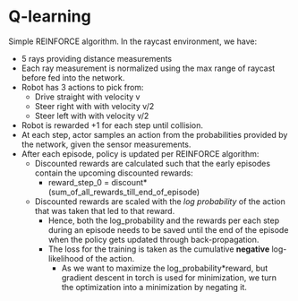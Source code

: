 # Q-learning
Simple REINFORCE algorithm. In the raycast environment, we have:
- 5 rays providing distance measurements
- Each ray measurement is normalized using the max range of raycast before fed into the network.
- Robot has 3 actions to pick from:
    - Drive straight with velocity v
    - Steer right with with velocity v/2
    - Steer left with with velocity v/2
- Robot is rewarded +1 for each step until collision.
- At each step, actor samples an action from the probabilities provided by the network, given the sensor measurements.
- After each episode, policy is updated per REINFORCE algorithm:
    - Discounted rewards are calculated such that the early episodes contain the upcoming discounted rewards:
        - reward_step_0 = discount*(sum_of_all_rewards_till_end_of_episode)
    - Discounted rewards are scaled with the *log probability* of the action that was taken that led to that reward.
        - Hence, both the log_probability and the rewards per each step during an episode needs to be saved until the end of the episode when the
        policy gets updated through back-propagation.
        - The loss for the training is taken as the cumulative **negative** log-likelihood of the action.
            - As we want to maximize the log_probability*reward, but gradient descent in torch is used for minimization, we turn the optimization into a minimization by negating it.  